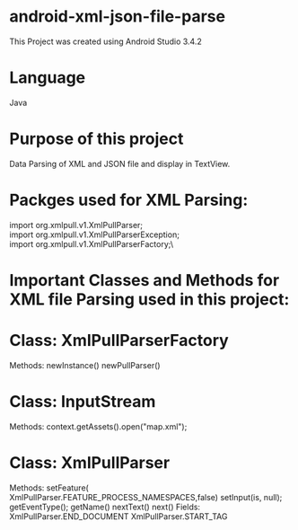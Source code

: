 # android-xml-json-file-parse
This Project was created using Android Studio 3.4.2 

# Language
Java

# Purpose of this project
Data Parsing of XML and JSON file and display in TextView.

# Packges used for XML Parsing:

import org.xmlpull.v1.XmlPullParser;\
import org.xmlpull.v1.XmlPullParserException;\
import org.xmlpull.v1.XmlPullParserFactory;\


# Important Classes and Methods for XML file Parsing used in this project:

# Class: 	XmlPullParserFactory
Methods:
	newInstance()
	newPullParser()

# Class:	InputStream
Methods:
	context.getAssets().open("map.xml");

# Class:	XmlPullParser
Methods:
	setFeature( XmlPullParser.FEATURE_PROCESS_NAMESPACES,false)
	setInput(is, null);
	getEventType();
	getName()
	nextText()
	next()
Fields:
	XmlPullParser.END_DOCUMENT
	XmlPullParser.START_TAG

